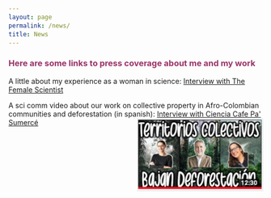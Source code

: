 ```yaml
---
layout: page
permalink: /news/
title: News
---
```


<h3><span style="color: #993366;">Here are some links to press coverage about me and my work</span></h3>

 A little about my experience as a woman in science: <a href="https://thefemalescientist.com/portrait/andrea-paz/826/meet-andrea-paz-a-biologist-focusing-on-species-distributions-and-diversity-in-neotropical-amphibians/">Interview with The Female Scientist </a>


<p>A sci comm video about our work on collective property in Afro-Colombian communities and deforestation (in spanish):
<img style="float: right;" src="/images/CienciaCafe.jpg" width="250">
 <a href="https://www.youtube.com/watch?v=EXDzZW6zUX8&t=2s"> Interview with Ciencia Cafe Pa' Sumercé </a>
</p>




